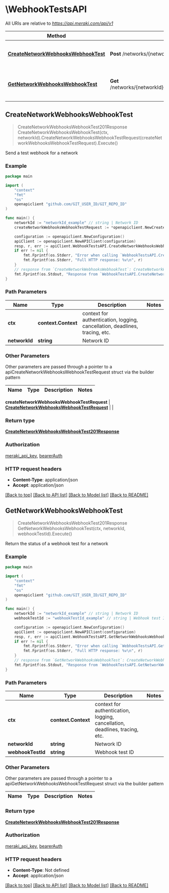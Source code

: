 # \WebhookTestsAPI

All URIs are relative to *https://api.meraki.com/api/v1*

Method | HTTP request | Description
------------- | ------------- | -------------
[**CreateNetworkWebhooksWebhookTest**](WebhookTestsAPI.md#CreateNetworkWebhooksWebhookTest) | **Post** /networks/{networkId}/webhooks/webhookTests | Send a test webhook for a network
[**GetNetworkWebhooksWebhookTest**](WebhookTestsAPI.md#GetNetworkWebhooksWebhookTest) | **Get** /networks/{networkId}/webhooks/webhookTests/{webhookTestId} | Return the status of a webhook test for a network



## CreateNetworkWebhooksWebhookTest

> CreateNetworkWebhooksWebhookTest201Response CreateNetworkWebhooksWebhookTest(ctx, networkId).CreateNetworkWebhooksWebhookTestRequest(createNetworkWebhooksWebhookTestRequest).Execute()

Send a test webhook for a network



### Example

```go
package main

import (
	"context"
	"fmt"
	"os"
	openapiclient "github.com/GIT_USER_ID/GIT_REPO_ID"
)

func main() {
	networkId := "networkId_example" // string | Network ID
	createNetworkWebhooksWebhookTestRequest := *openapiclient.NewCreateNetworkWebhooksWebhookTestRequest("Url_example") // CreateNetworkWebhooksWebhookTestRequest | 

	configuration := openapiclient.NewConfiguration()
	apiClient := openapiclient.NewAPIClient(configuration)
	resp, r, err := apiClient.WebhookTestsAPI.CreateNetworkWebhooksWebhookTest(context.Background(), networkId).CreateNetworkWebhooksWebhookTestRequest(createNetworkWebhooksWebhookTestRequest).Execute()
	if err != nil {
		fmt.Fprintf(os.Stderr, "Error when calling `WebhookTestsAPI.CreateNetworkWebhooksWebhookTest``: %v\n", err)
		fmt.Fprintf(os.Stderr, "Full HTTP response: %v\n", r)
	}
	// response from `CreateNetworkWebhooksWebhookTest`: CreateNetworkWebhooksWebhookTest201Response
	fmt.Fprintf(os.Stdout, "Response from `WebhookTestsAPI.CreateNetworkWebhooksWebhookTest`: %v\n", resp)
}
```

### Path Parameters


Name | Type | Description  | Notes
------------- | ------------- | ------------- | -------------
**ctx** | **context.Context** | context for authentication, logging, cancellation, deadlines, tracing, etc.
**networkId** | **string** | Network ID | 

### Other Parameters

Other parameters are passed through a pointer to a apiCreateNetworkWebhooksWebhookTestRequest struct via the builder pattern


Name | Type | Description  | Notes
------------- | ------------- | ------------- | -------------

 **createNetworkWebhooksWebhookTestRequest** | [**CreateNetworkWebhooksWebhookTestRequest**](CreateNetworkWebhooksWebhookTestRequest.md) |  | 

### Return type

[**CreateNetworkWebhooksWebhookTest201Response**](CreateNetworkWebhooksWebhookTest201Response.md)

### Authorization

[meraki_api_key](../README.md#meraki_api_key), [bearerAuth](../README.md#bearerAuth)

### HTTP request headers

- **Content-Type**: application/json
- **Accept**: application/json

[[Back to top]](#) [[Back to API list]](../README.md#documentation-for-api-endpoints)
[[Back to Model list]](../README.md#documentation-for-models)
[[Back to README]](../README.md)


## GetNetworkWebhooksWebhookTest

> CreateNetworkWebhooksWebhookTest201Response GetNetworkWebhooksWebhookTest(ctx, networkId, webhookTestId).Execute()

Return the status of a webhook test for a network



### Example

```go
package main

import (
	"context"
	"fmt"
	"os"
	openapiclient "github.com/GIT_USER_ID/GIT_REPO_ID"
)

func main() {
	networkId := "networkId_example" // string | Network ID
	webhookTestId := "webhookTestId_example" // string | Webhook test ID

	configuration := openapiclient.NewConfiguration()
	apiClient := openapiclient.NewAPIClient(configuration)
	resp, r, err := apiClient.WebhookTestsAPI.GetNetworkWebhooksWebhookTest(context.Background(), networkId, webhookTestId).Execute()
	if err != nil {
		fmt.Fprintf(os.Stderr, "Error when calling `WebhookTestsAPI.GetNetworkWebhooksWebhookTest``: %v\n", err)
		fmt.Fprintf(os.Stderr, "Full HTTP response: %v\n", r)
	}
	// response from `GetNetworkWebhooksWebhookTest`: CreateNetworkWebhooksWebhookTest201Response
	fmt.Fprintf(os.Stdout, "Response from `WebhookTestsAPI.GetNetworkWebhooksWebhookTest`: %v\n", resp)
}
```

### Path Parameters


Name | Type | Description  | Notes
------------- | ------------- | ------------- | -------------
**ctx** | **context.Context** | context for authentication, logging, cancellation, deadlines, tracing, etc.
**networkId** | **string** | Network ID | 
**webhookTestId** | **string** | Webhook test ID | 

### Other Parameters

Other parameters are passed through a pointer to a apiGetNetworkWebhooksWebhookTestRequest struct via the builder pattern


Name | Type | Description  | Notes
------------- | ------------- | ------------- | -------------



### Return type

[**CreateNetworkWebhooksWebhookTest201Response**](CreateNetworkWebhooksWebhookTest201Response.md)

### Authorization

[meraki_api_key](../README.md#meraki_api_key), [bearerAuth](../README.md#bearerAuth)

### HTTP request headers

- **Content-Type**: Not defined
- **Accept**: application/json

[[Back to top]](#) [[Back to API list]](../README.md#documentation-for-api-endpoints)
[[Back to Model list]](../README.md#documentation-for-models)
[[Back to README]](../README.md)

